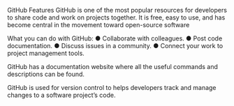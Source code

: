 GitHub Features
GitHub is one of the most popular resources for developers to
share code and work on projects together. It is free, easy to use, and
has become central in the movement toward open-source software

What you can do with GitHub:
● Collaborate with colleagues.
● Post code documentation.
● Discuss issues in a community.
● Connect your work to project management tools.

GitHub has a documentation website where all the useful commands and
descriptions can be found.

GitHub is used for version control to helps developers track and manage changes to a software project’s code.